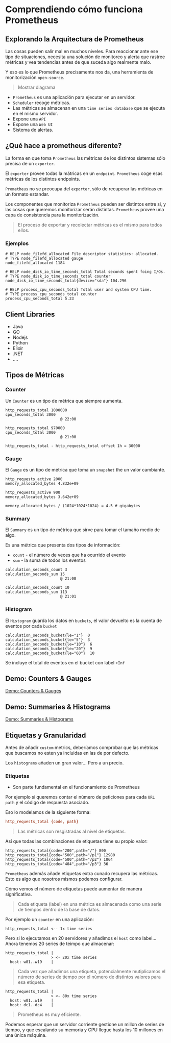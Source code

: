 # Comprendiendo cómo funciona Prometheus

## Explorando la Arquitectura de Prometheus

Las cosas pueden salir mal en muchos niveles. Para reaccionar ante ese tipo de situaciones, necesita una solución de monitoreo y alerta que rastree métricas y vea tendencias antes de que suceda algo realmente malo.

Y eso es lo que Prometheus precisamente nos da, una herramienta de monitorización `open-source`.

> Mostrar diagrama

* `Prometheus` es una aplicación para ejecutar en un servidor.
* `Scheduler` recoge métricas.
* Las métricas se almacenan en una `time series database` que se ejecuta en el mismo servidor.
* Expone una `API` 
* Expone una `Web UI`
* Sistema de alertas.

## ¿Qué hace a prometheus diferente?

La forma en que toma `Prometheus` las métricas de los distintos sistemas sólo precisa de un `exporter`.

El `exporter` provee todas la mátricas en un `endpoint`. `Prometheus` coge esas métricas de los distintos endpoints.

`Prometheus` no se preocupa del `exporter`, sólo de recuperar las métricas en un formato estandar.

Los componentes que monitoriza `Prometheus` pueden ser distintos entre si, y las cosas que queremos monitorizar serán distintas. `Prometheus` provee una capa de consistencia para la monitorización.

> El proceso de exportar y recolectar métricas es el mismo para todos ellos.

### Ejemplos

```
# HELP node_filefd_allocated File descriptor statistics: allocated.
# TYPE node_filefd_allocated gauge
node_filefd_allocated 1184
```

```
# HELP node_disk_io_time_seconds_total Total seconds spent foing I/Os.
# TYPE node_disk_io_time_seconds_total counter
node_disk_io_time_seconds_total{device="sda"} 104.296 
```

```
# HELP process_cpu_seconds_total Total user and system CPU time.
# TYPE process_cpu_seconds_total counter
process_cpu_seconds_total 5.23
```

## Client Libraries

* Java
* GO
* Nodejs
* Python
* Elixir
* .NET
* ....

## Tipos de Métricas

### Counter

Un `Counter` es un tipo de métrica que siempre aumenta. 

```
http_requests_total 1000000
cpu_seconds_total 3000
                        @ 22:00
```

```
http_requests_total 970000
cpu_seconds_total 3000
                        @ 21:00
```

```
http_requests_total - http_requests_total offset 1h = 30000
```

### Gauge

El `Gauge` es un tipo de métrica que toma un `snapshot` the un valor cambiante.

```
http_requests_active 2000
memory_allocated_bytes 4.832e+09
```

```
http_requests_active 900
memory_allocated_bytes 3.642e+09
```

```
memory_allocated_bytes / (1024*1024*1024) = 4.5 # gigabytes
```

### Summary

El `Summary` es un tipo de métrica que sirve para tomar el tamaño medio de algo.

Es una métrica que presenta dos tipos de información:

* `count` - el número de veces que ha ocurrido el evento 
* `sum` - la suma de todos los eventos

```
calculation_seconds_count 3
calculation_seconds_sum 15
                        @ 21:00
```

```
calculation_seconds_count 10
calculation_seconds_sum 113
                        @ 21:01
```


### Histogram

El `Histogram` guarda los datos en `buckets`, el valor devuelto es la cuenta de eventos por cada `bucket`

```
calculation_seconds_bucket{le="1"}  0
calculation_seconds_bucket{le="5"}  3
calculation_seconds_bucket{le="10"}  6
calculation_seconds_bucket{le="20"}  9
calculation_seconds_bucket{le="60"}  10
```

Se incluye el total de eventos en el bucket con label `+Inf`

## Demo: Counters & Gauges

[Demo: Counters & Gauges](../.demos/01-counters-gauges/readme.md)

## Demo: Summaries & Histograms

[Demo: Summaries & Histograms](../.demos/02-summaries-histograms/readme.md)

## Etiquetas y Granularidad

Antes de añadir `custom` metrics, deberíamos comprobar que las métricas que buscamos no esten ya incluidas en las de por defecto.

Los `histograms` añaden un gran valor... Pero a un precio.

### Etiquetas

* Son parte fundamental en el funcionamiento de Prometheus

Por ejemplo si queremos contar el número de peticiones para cada `URL path` y el código de respuesta asociado.

Eso lo modelamos de la siguiente forma:

```ini
http_requests_total {code, path}
```

> Las métricas son resgistradas al nivel de etiquetas.

Así que todas las combinaciones de etiquetas tiene su propio valor:

```
http_requests_total{code="200",path="/"} 800
http_requests_total{code="500",path="/p1"} 12980
http_requests_total{code="500",path="/p2"} 1064
http_requests_total{code="404",path="/p3"} 36
```

`Prometheus` además añade etiquetas extra cunado recupera las métricas. Esto es algo que nosotros mismos podemos configurar.

Cómo vemos el número de etiquetas puede aumentar de manera significativa.

> Cada etiqueta (label) en una métrica es almacenada como una serie de tiempos dentro de la base de datos.

Por ejemplo un `counter` en una aplicación:

```
http_requests_total <-- 1x time series
```

Pero si lo ejecutamos en 20 servidores y añadimos el `host` como label... Ahora tenemos 20 series de teimpo que almacenar:

```
http_requests_total |
                    > <- 20x time series
  host: w01..w19    |
```

> Cada vez que añadimos una etiqueta, potencialmente mutiplicamos el número de series de tiempo por el número de distintos valores para esa etiqueta.

```
http_requests_total |
                    > <- 80x time series
  host: w01..w19    |
  host: dc1..dc4    |
```

> Prometheus es muy eficiente. 

Podemos esperar que un servidor corriente gestione un millon de series de tiempo, y que escalando su memoria y CPU llegue hasta los 10 millones en una única máquina.

